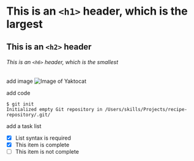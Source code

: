 # This is an `<h1>` header, which is the largest
## This is an `<h2>` header
###### This is an `<h6>` header, which is the smallest

add image
![Image of Yaktocat](https://octodex.github.com/images/yaktocat.png)

add code
```
$ git init
Initialized empty Git repository in /Users/skills/Projects/recipe-repository/.git/
```

add a task list
- [x] List syntax is required
- [x] This item is complete
- [ ] This item is not complete
